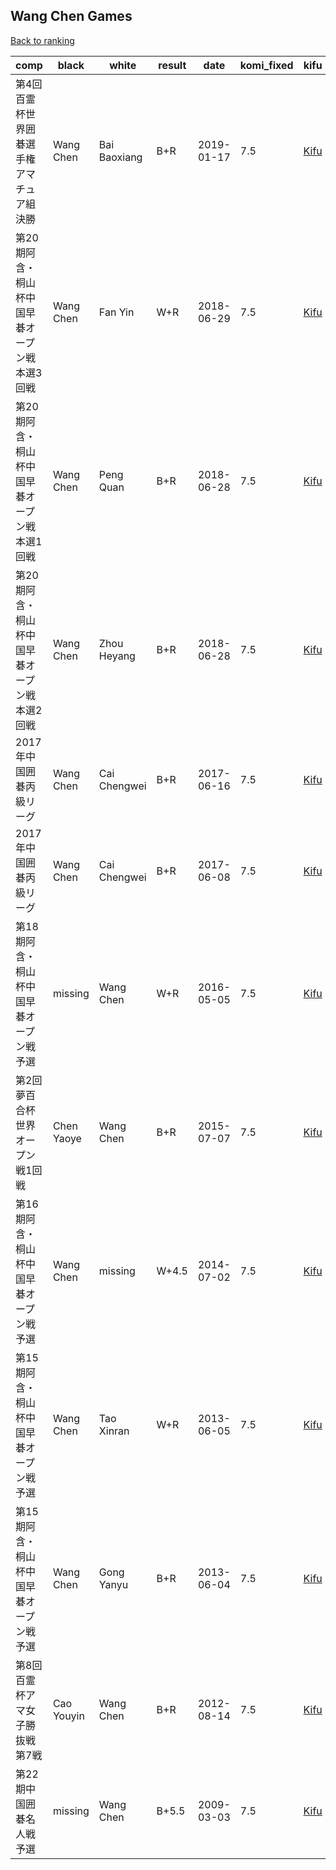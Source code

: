 ## Wang Chen Games

[Back to ranking](../../index.md)




| **comp** | **black** | **white** | **result** | **date** | **komi_fixed** | **kifu** | 
| --- | --- | --- | --- | --- | --- | --- |
| 第4回百霊杯世界囲碁選手権アマチュア組決勝 | Wang Chen | Bai Baoxiang | B+R | 2019-01-17 | 7.5 | [Kifu](https://kifudepot.net/kifucontents.php?id=DkSjo8XP5J3PtEuV7tC5oA%3D%3D) | 
| 第20期阿含・桐山杯中国早碁オープン戦本選3回戦 | Wang Chen | Fan Yin | W+R | 2018-06-29 | 7.5 | [Kifu](https://kifudepot.net/kifucontents.php?id=r0kfBm6nfPs4v0V2inUueA%3D%3D) | 
| 第20期阿含・桐山杯中国早碁オープン戦本選1回戦 | Wang Chen | Peng Quan | B+R | 2018-06-28 | 7.5 | [Kifu](https://kifudepot.net/kifucontents.php?id=eN7D3eSmllj4dSxmgKmpxw%3D%3D) | 
| 第20期阿含・桐山杯中国早碁オープン戦本選2回戦 | Wang Chen | Zhou Heyang | B+R | 2018-06-28 | 7.5 | [Kifu](https://kifudepot.net/kifucontents.php?id=KIYcyhOY1F1fawd8On1W8Q%3D%3D) | 
| 2017年中国囲碁丙級リーグ | Wang Chen | Cai Chengwei | B+R | 2017-06-16 | 7.5 | [Kifu](https://kifudepot.net/kifucontents.php?id=Sk5CuVxI3EMq%2BaceODfkfQ%3D%3D) | 
| 2017年中国囲碁丙級リーグ | Wang Chen | Cai Chengwei | B+R | 2017-06-08 | 7.5 | [Kifu](https://kifudepot.net/kifucontents.php?id=jL2lwfMA1svdC7trnx7t0w%3D%3D) | 
| 第18期阿含・桐山杯中国早碁オープン戦予選 | missing | Wang Chen | W+R | 2016-05-05 | 7.5 | [Kifu](https://kifudepot.net/kifucontents.php?id=zMhj%2FLCEgpPD6UGFqR2BBA%3D%3D) | 
| 第2回夢百合杯世界オープン戦1回戦 | Chen Yaoye | Wang Chen | B+R | 2015-07-07 | 7.5 | [Kifu](https://kifudepot.net/kifucontents.php?id=o694IBVXA0Erm56BfYr0hg%3D%3D) | 
| 第16期阿含・桐山杯中国早碁オープン戦予選 | Wang Chen | missing | W+4.5 | 2014-07-02 | 7.5 | [Kifu](https://kifudepot.net/kifucontents.php?id=84HGAfN7OeOamzHWGKekyA%3D%3D) | 
| 第15期阿含・桐山杯中国早碁オープン戦予選 | Wang Chen | Tao Xinran | W+R | 2013-06-05 | 7.5 | [Kifu](https://kifudepot.net/kifucontents.php?id=PXBbITOeuMCiXUetit652Q%3D%3D) | 
| 第15期阿含・桐山杯中国早碁オープン戦予選 | Wang Chen | Gong Yanyu | B+R | 2013-06-04 | 7.5 | [Kifu](https://kifudepot.net/kifucontents.php?id=tLy%2FQcFZb2xosvgfqhz1Xw%3D%3D) | 
| 第8回百霊杯アマ女子勝抜戦第7戦 | Cao Youyin | Wang Chen | B+R | 2012-08-14 | 7.5 | [Kifu](https://kifudepot.net/kifucontents.php?id=3R8cH%2F8GtsC%2BMcaeDXB7%2FQ%3D%3D) | 
| 第22期中国囲碁名人戦予選 | missing | Wang Chen | B+5.5 | 2009-03-03 | 7.5 | [Kifu](https://kifudepot.net/kifucontents.php?id=39l8XRwPFpbczljuCJnHFw%3D%3D) |




